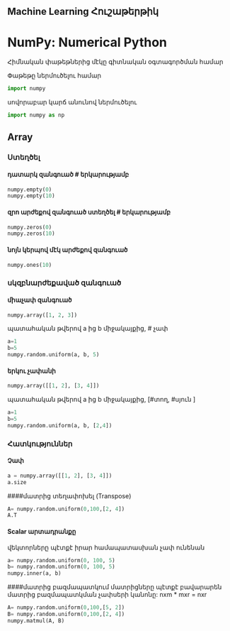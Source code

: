 Machine Learning Հուշաթերթիկ
----------------

# NumPy: Numerical Python

Հիմնական փաթեթներից մէկը գիտնական օգտագործման համար

Փաթեթը ներմուծելու համար
```python
import numpy
```
սովորաբար կարճ անունով ներմուծելու

```python
import numpy as np
```
## Array

### Ստեղծել
#### դատարկ զանգուած # երկարությամբ
```python
numpy.empty(0)
numpy.empty(10)
```
#### զրո արժեքով զանգուած ստեղծել # երկարությամբ
```python
numpy.zeros(0)
numpy.zeros(10)
```
#### նոյն կերպով մէկ արժեքով զանգուած
```python
numpy.ones(10)
```
### սկզբնարժեքաված զանգուած
#### միաչափ զանգուած
```python
numpy.array([1, 2, 3])
```
պատահական թվերով a ից b միջակայքից, # չափ

```python
a=1
b=5
numpy.random.uniform(a, b, 5)
```

#### երկու չափանի
```python
numpy.array([[1, 2], [3, 4]])
```
պատահական թվերով a ից b միջակայքից, [#տող, #սյուն ]

```python
a=1
b=5
numpy.random.uniform(a, b, [2,4])
```

### Հատկություններ
#### Չափ
```python
a = numpy.array([[1, 2], [3, 4]])
a.size
```
####մատրից տեղափոխել (Transpose)
```python
A= numpy.random.uniform(0,100,[2, 4])
A.T
```

#### Scalar արտադրանքը
վեկտորները պէտքէ իրար համապատասխան չափ ունենան
```python
a= numpy.random.uniform(0, 100, 5)
b= numpy.random.uniform(0, 100, 5)
numpy.inner(a, b)
```

####մատրից բազմապատկում
մատրիցները պէտքէ բավարարեն մատրից բազմապատկման չափսերի կանոնը: nxm * mxr = nxr
```python
A= numpy.random.uniform(0,100,[5, 2])
B= numpy.random.uniform(0,100,[2, 4])
numpy.matmul(A, B)
```
